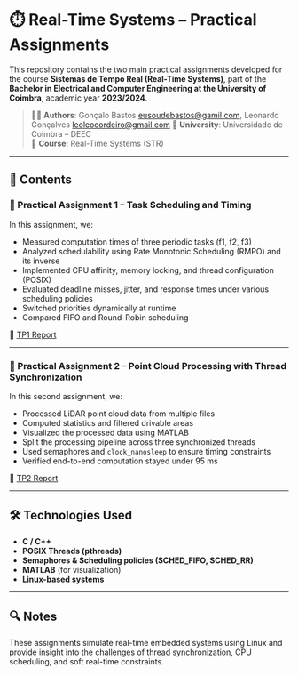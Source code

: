 # ⏱️ Real-Time Systems – Practical Assignments

This repository contains the two main practical assignments developed for the course **Sistemas de Tempo Real (Real-Time Systems)**, part of the **Bachelor in Electrical and Computer Engineering at the University of Coimbra**, academic year **2023/2024**.

> 👨‍🎓 **Authors**: Gonçalo Bastos eusoudebastos@gamil.com, Leonardo Gonçalves leoleocordeiro@gmail.com
> 🏫 **University**: Universidade de Coimbra – DEEC  
> 💼 **Course**: Real-Time Systems (STR)

---

## 📘 Contents

### 📄 Practical Assignment 1 – Task Scheduling and Timing

In this assignment, we:
- Measured computation times of three periodic tasks (f1, f2, f3)
- Analyzed schedulability using Rate Monotonic Scheduling (RMPO) and its inverse
- Implemented CPU affinity, memory locking, and thread configuration (POSIX)
- Evaluated deadline misses, jitter, and response times under various scheduling policies
- Switched priorities dynamically at runtime
- Compared FIFO and Round-Robin scheduling

📎 [TP1 Report](./t1g5r1.pdf)

---

### 📄 Practical Assignment 2 – Point Cloud Processing with Thread Synchronization

In this second assignment, we:
- Processed LiDAR point cloud data from multiple files
- Computed statistics and filtered drivable areas
- Visualized the processed data using MATLAB
- Split the processing pipeline across three synchronized threads
- Used semaphores and `clock_nanosleep` to ensure timing constraints
- Verified end-to-end computation stayed under 95 ms

📎 [TP2 Report](./STR_TP_02.pdf)

---

## 🛠️ Technologies Used

- **C / C++**
- **POSIX Threads (pthreads)**
- **Semaphores & Scheduling policies (SCHED_FIFO, SCHED_RR)**
- **MATLAB** (for visualization)
- **Linux-based systems**


---

## 🔍 Notes

These assignments simulate real-time embedded systems using Linux and provide insight into the challenges of thread synchronization, CPU scheduling, and soft real-time constraints.



